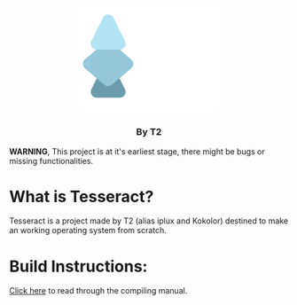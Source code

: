 <p align="center">
    <img src="Logo.png" alt="Logo" width="250"/>
</p>

<h3 align="center">By T2</h1>

**WARNING**, This project is at it's earliest stage, there might be bugs or missing functionalities.

# What is Tesseract?
Tesseract is a project made by T2 (alias iplux and Kokolor) destined to make an working operating system from scratch.

# Build Instructions: 
[Click here](/Documentation/BUILD.md) to read through the compiling manual.
